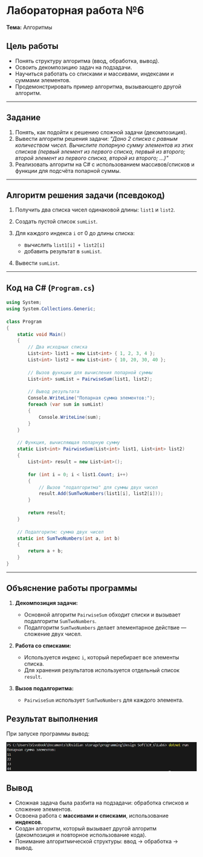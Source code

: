 # Лабораторная работа №6

**Тема:** Алгоритмы

## Цель работы

* Понять структуру алгоритма (ввод, обработка, вывод).
* Освоить декомпозицию задач на подзадачи.
* Научиться работать со списками и массивами, индексами и суммами элементов.
* Продемонстрировать пример алгоритма, вызывающего другой алгоритм.

---

## Задание

1. Понять, как подойти к решению сложной задачи (декомпозиция).
2. Вывести алгоритм решения задачи:
   *"Дано 2 списка с равным количеством чисел. Вычислите попарную сумму элементов из этих списков (первый элемент из первого списка, первый из второго; второй элемент из первого списка, второй из второго; …)"*
3. Реализовать алгоритм на C# с использованием массивов/списков и функции для подсчёта попарной суммы.

---

## Алгоритм решения задачи (псевдокод)

1. Получить два списка чисел одинаковой длины: `list1` и `list2`.
2. Создать пустой список `sumList`.
3. Для каждого индекса `i` от 0 до длины списка:

   * вычислить `list1[i] + list2[i]`
   * добавить результат в `sumList`.
4. Вывести `sumList`.

---

## Код на C# (`Program.cs`)

```csharp
using System;
using System.Collections.Generic;

class Program
{
    static void Main()
    {
        // Два исходных списка
        List<int> list1 = new List<int> { 1, 2, 3, 4 };
        List<int> list2 = new List<int> { 10, 20, 30, 40 };

        // Вызов функции для вычисления попарной суммы
        List<int> sumList = PairwiseSum(list1, list2);

        // Вывод результата
        Console.WriteLine("Попарная сумма элементов:");
        foreach (var sum in sumList)
        {
            Console.WriteLine(sum);
        }
    }

    // Функция, вычисляющая попарную сумму
    static List<int> PairwiseSum(List<int> list1, List<int> list2)
    {
        List<int> result = new List<int>();

        for (int i = 0; i < list1.Count; i++)
        {
            // Вызов "подалгоритма" для суммы двух чисел
            result.Add(SumTwoNumbers(list1[i], list2[i]));
        }

        return result;
    }

    // Подалгоритм: сумма двух чисел
    static int SumTwoNumbers(int a, int b)
    {
        return a + b;
    }
}
```

---

## Объяснение работы программы

1. **Декомпозиция задачи:**

   * Основной алгоритм `PairwiseSum` обходит списки и вызывает подалгоритм `SumTwoNumbers`.
   * Подалгоритм `SumTwoNumbers` делает элементарное действие — сложение двух чисел.

2. **Работа со списками:**

   * Используется индекс `i`, который перебирает все элементы списка.
   * Для хранения результатов используется отдельный список `result`.

3. **Вызов подалгоритма:**

   * `PairwiseSum` использует `SumTwoNumbers` для каждого элемента.

## Результат выполнения

При запуске программы вывод:

![Скрин](screenshot/1.png)

## Вывод

* Сложная задача была разбита на подзадачи: обработка списков и сложение элементов.
* Освоена работа с **массивами и списками**, использование **индексов**.
* Создан алгоритм, который вызывает другой алгоритм (декомпозиция и повторное использование кода).
* Понимание алгоритмической структуры: ввод → обработка → вывод.